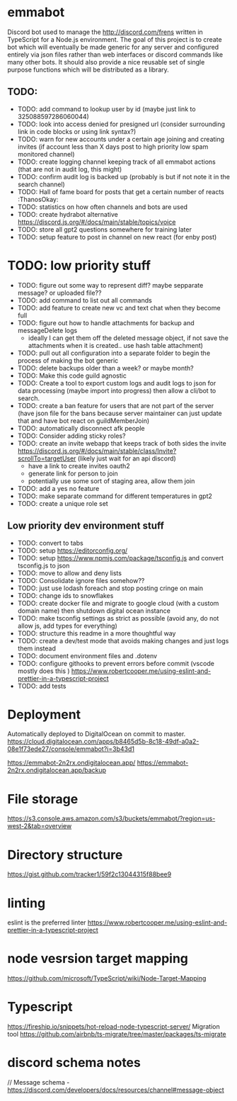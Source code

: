 # emmabot

Discord bot used to manage the http://discord.com/frens written in TypeScript for a Node.js environment. The goal of this project is to create bot which will eventually be made generic for any server and configured entirely via json files rather than web interfaces or discord commands like many other bots. It should also provide a nice reusable set of single purpose functions which will be distributed as a library.

## TODO:

- TODO: add command to lookup user by id (maybe just link to 325088597286060044)
- TODO: look into access denied for presigned url (consider surrounding link in code blocks or using link syntax?)
- TODO: warn for new accounts under a certain age joining and creating invites (if account less than X days post to high priority low spam monitored channel)
- TODO: create logging channel keeping track of all emmabot actions (that are not in audit log, this might)
- TODO: confirm audit log is backed up (probably is but if not note it in the search channel)
- TODO: Hall of fame board for posts that get a certain number of reacts :ThanosOkay:
- TODO: statistics on how often channels and bots are used
- TODO: create hydrabot alternative https://discord.js.org/#/docs/main/stable/topics/voice
- TODO: store all gpt2 questions somewhere for training later
- TODO: setup feature to post in channel on new react (for enby post)

# TODO: low priority stuff

- TODO: figure out some way to represent diff? maybe sepparate message? or uploaded file??
- TODO: add command to list out all commands
- TODO: add feature to create new vc and text chat when they become full
- TODO: figure out how to handle attachments for backup and messageDelete logs
  - ideally I can get them off the deleted message object, if not save the attachments when it is created.. use hash table attachment)
- TODO: pull out all configuration into a separate folder to begin the process of making the bot generic
- TODO: delete backups older than a week? or maybe month?
- TODO: Make this code guild agnostic
- TODO: Create a tool to export custom logs and audit logs to json for data processing (maybe import into progress) then allow a cli/bot to search.
- TODO: create a ban feature for users that are not part of the server (have json file for the bans because server maintainer can just update that and have bot react on guildMemberJoin)
- TODO: automatically disconnect afk people
- TODO: Consider adding sticky roles?
- TODO: create an invite webapp that keeps track of both sides the invite https://discord.js.org/#/docs/main/stable/class/Invite?scrollTo=targetUser (likely just wait for an api discord)
  - have a link to create invites oauth2
  - generate link for person to join
  - potentially use some sort of staging area, allow them join
- TODO: add a yes no feature
- TODO: make separate command for different temperatures in gpt2
- TODO: create a unique role set

## Low priority dev environment stuff

- TODO: convert to tabs
- TODO: setup https://editorconfig.org/
- TODO: setup https://www.npmjs.com/package/tsconfig.js and convert tsconfig.js to json
- TODO: move to allow and deny lists
- TODO: Consolidate ignore files somehow??
- TODO: just use lodash foreach and stop posting cringe on main
- TODO: change ids to snowflakes
- TODO: create docker file and migrate to google cloud (with a custom domain name) then shutdown digital ocean instance
- TODO: make tsconfig settings as strict as possible (avoid any, do not allow js, add types for everything)
- TODO: structure this readme in a more thoughtful way
- TODO: create a dev/test mode that avoids making changes and just logs them instead
- TODO: document environment files and .dotenv
- TODO: configure githooks to prevent errors before commit (vscode mostly does this ) https://www.robertcooper.me/using-eslint-and-prettier-in-a-typescript-project
- TODO: add tests

# Deployment

Automatically deployed to DigitalOcean on commit to master. https://cloud.digitalocean.com/apps/b8465d5b-8c18-49df-a0a2-08e1f73ede27/console/emmabot?i=3b43d1

https://emmabot-2n2rx.ondigitalocean.app/
https://emmabot-2n2rx.ondigitalocean.app/backup

# File storage

https://s3.console.aws.amazon.com/s3/buckets/emmabot/?region=us-west-2&tab=overview

# Directory structure

https://gist.github.com/tracker1/59f2c13044315f88bee9

# linting

eslint is the preferred linter https://www.robertcooper.me/using-eslint-and-prettier-in-a-typescript-project

# node vesrsion target mapping

https://github.com/microsoft/TypeScript/wiki/Node-Target-Mapping

# Typescript

https://fireship.io/snippets/hot-reload-node-typescript-server/
Migration tool https://github.com/airbnb/ts-migrate/tree/master/packages/ts-migrate

# discord schema notes

// Message schema - https://discord.com/developers/docs/resources/channel#message-object
